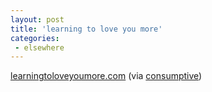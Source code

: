 ```yaml
---
layout: post
title: 'learning to love you more'
categories:
 - elsewhere
---
```


<a href="http://learningtoloveyoumore.com/">learningtoloveyoumore.com</a> (via <a href="http://consumptive.org/weblog/blog.html">consumptive</a>)

